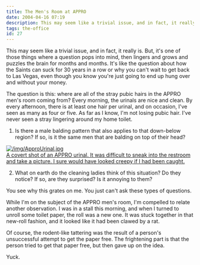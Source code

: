```yaml
---
title: The Men's Room at APPRO
date: 2004-04-16 07:19
description: This may seem like a trivial issue, and in fact, it really is.  But, it's one of those things where a question pops into mind, then lingers and grows and puzzles the brain for months and months.  It's like the question about how the Saints can suck for 30 years in a row or why you can't wait to get back to Las Vegas, even though you know you're just going to end up hung over and without your money.
tags: the-office
id: 27
---
```

This may seem like a trivial issue, and in fact, it really is.  But, it's one of those things where a question pops into mind, then lingers and grows and puzzles the brain for months and months.  It's like the question about how the Saints can suck for 30 years in a row or why you can't wait to get back to Las Vegas, even though you know you're just going to end up hung over and without your money.

The question is this:  where are all of the stray pubic hairs in the APPRO men's room coming from?  Every morning, the urinals are nice and clean.  By every afternoon, there is at least one hair per urinal, and on occasion, I've seen as many as four or five.  As far as I know, I'm not losing pubic hair.  I've never seen a stray lingering around my home toilet.

1.  Is there a male balding pattern that also applies to that down-below region?  If so, is it the same men that are balding on top of their head?

<a class="lightview alignright" href="/img/ApproUrinal.jpg" data-lightview-caption="A covert shot of an APPRO urinal.  It was difficult to sneak into the restroom and take a picture.  I sure would have looked creepy if I had been caught." data-lightview-group="group1" style="width:350px;"><img src="/img/ApproUrinal.jpg" alt="/img/ApproUrinal.jpg"><br><span class="caption">A covert shot of an APPRO urinal.  It was difficult to sneak into the restroom and take a picture.  I sure would have looked creepy if I had been caught.</span></a>

2.  What on earth do the cleaning ladies think of this situation?  Do they notice?  If so, are they surprised?  Is it annoying to them?

You see why this grates on me.  You just can't ask these types of questions.

While I'm on the subject of the APPRO men's room, I'm compelled to relate another observation.  I was in a stall this morning, and when I turned to unroll some toilet paper, the roll was a new one.  It was stuck together in that new-roll fashion, and it looked like it had been clawed by a rat.

Of course, the rodent-like tattering was the result of a person's unsuccessful attempt to get the paper free.  The frightening part is that the person tried to get that paper free, but then gave up on the idea.

Yuck.


